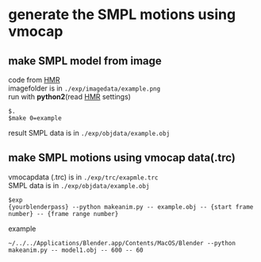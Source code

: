 # generate the SMPL motions using vmocap

## make SMPL model from image
code from [HMR](https://github.com/akanazawa/hmr)   
imagefolder is in `./exp/imagedata/example.png`   
run with **python2**(read [HMR](https://github.com/akanazawa/hmr) settings)
```
$.
$make 0=example
```
result SMPL data is in `./exp/objdata/example.obj`

## make SMPL motions using vmocap data(.trc)
vmocapdata (.trc) is in `./exp/trc/exapmle.trc`   
SMPL data is in `./exp/objdata/example.obj`
```
$exp
{yourblenderpass} --python makeanim.py -- example.obj -- {start frame number} -- {frame range number}
```
example
```
~/../../Applications/Blender.app/Contents/MacOS/Blender --python makeanim.py -- model1.obj -- 600 -- 60
```





<!--
```
$conda activate py27
./exp/imagedata/~~.png
$make 0=~~
$cd exp
./objdata/~~~.obj
$make 0=~~~
```
結果として，./poseobjにobjファイルが入る
-->
